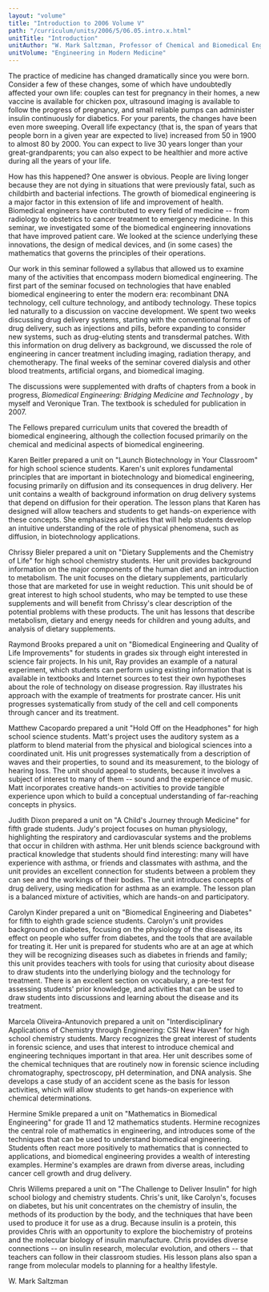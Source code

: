 ```yaml
---
layout: "volume"
title: "Introduction to 2006 Volume V"
path: "/curriculum/units/2006/5/06.05.intro.x.html"
unitTitle: "Introduction"
unitAuthor: "W. Mark Saltzman, Professor of Chemical and Biomedical Engineering"
unitVolume: "Engineering in Modern Medicine"
---
```

<body>
<p>
The practice of medicine has changed dramatically since you were born. Consider a few of these changes, some of which have undoubtedly affected your own life: couples can test for pregnancy in their homes, a new vaccine is available for chicken pox, ultrasound imaging is available to follow the progress of pregnancy, and small reliable pumps can administer insulin continuously for diabetics. For your parents, the changes have been even more sweeping. Overall life expectancy (that is, the span of years that people born in a given year are expected to live) increased from 50 in 1900 to almost 80 by 2000. You can expect to live 30 years longer than your great-grandparents; you can also expect to be healthier and more active during all the years of your life.
</p>
<p>
How has this happened? One answer is obvious. People are living longer because they are not dying in situations that were previously fatal, such as childbirth and bacterial infections. The growth of biomedical engineering is a major factor in this extension of life and improvement of health. Biomedical engineers have contributed to every field of medicine -- from radiology to obstetrics to cancer treatment to emergency medicine. In this seminar, we investigated some of the biomedical engineering innovations that have improved patient care. We looked at the science underlying these innovations, the design of medical devices, and (in some cases) the mathematics that governs the principles of their operations.
</p>
<p>
Our work in this seminar followed a syllabus that allowed us to examine many of the activities that encompass modern biomedical engineering. The first part of the seminar focused on technologies that have enabled biomedical engineering to enter the modern era: recombinant DNA technology, cell culture technology, and antibody technology. These topics led naturally to a discussion on vaccine development. We spent two weeks discussing drug delivery systems, starting with the conventional forms of drug delivery, such as injections and pills, before expanding to consider new systems, such as drug-eluting stents and transdermal patches. With this information on drug delivery as background, we discussed the role of engineering in cancer treatment including imaging, radiation therapy, and chemotherapy. The final weeks of the seminar covered dialysis and other blood treatments, artificial organs, and biomedical imaging.
</p>
<p>
The discussions were supplemented with drafts of chapters from a book in progress,
<i>
Biomedical Engineering: Bridging Medicine and Technology
</i>
, by myself and Veronique Tran. The textbook is scheduled for publication in 2007.
</p>
<p>
The Fellows prepared curriculum units that covered the breadth of biomedical engineering, although the collection focused primarily on the chemical and medicinal aspects of biomedical engineering.
</p>
<p>
Karen Beitler prepared a unit on "Launch Biotechnology in Your Classroom" for high school science students. Karen's unit explores fundamental principles that are important in biotechnology and biomedical engineering, focusing primarily on diffusion and its consequences in drug delivery. Her unit contains a wealth of background information on drug delivery systems that depend on diffusion for their operation. The lesson plans that Karen has designed will allow teachers and students to get hands-on experience with these concepts. She emphasizes activities that will help students develop an intuitive understanding of the role of physical phenomena, such as diffusion, in biotechnology applications.
</p>
<p>
Chrissy Bieler prepared a unit on "Dietary Supplements and the Chemistry of Life" for high school chemistry students. Her unit provides background information on the major components of the human diet and an introduction to metabolism. The unit focuses on the dietary supplements, particularly those that are marketed for use in weight reduction. This unit should be of great interest to high school students, who may be tempted to use these supplements and will benefit from Chrissy's clear description of the potential problems with these products. The unit has lessons that describe metabolism, dietary and energy needs for children and young adults, and analysis of dietary supplements.
</p>
<p>
Raymond Brooks prepared a unit on "Biomedical Engineering and Quality of Life Improvements" for students in grades six through eight interested in science fair projects. In his unit, Ray provides an example of a natural experiment, which students can perform using existing information that is available in textbooks and Internet sources to test their own hypotheses about the role of technology on disease progression. Ray illustrates his approach with the example of treatments for prostrate cancer. His unit progresses systematically from study of the cell and cell components through cancer and its treatment.
</p>
<p>
Matthew Cacopardo prepared a unit "Hold Off on the Headphones" for high school science students. Matt's project uses the auditory system as a platform to blend material from the physical and biological sciences into a coordinated unit. His unit progresses systematically from a description of waves and their properties, to sound and its measurement, to the biology of hearing loss. The unit should appeal to students, because it involves a subject of interest to many of them -- sound and the experience of music. Matt incorporates creative hands-on activities to provide tangible experience upon which to build a conceptual understanding of far-reaching concepts in physics.
</p>
<p>
Judith Dixon prepared a unit on "A Child's Journey through Medicine" for fifth grade students. Judy's project focuses on human physiology, highlighting the respiratory and cardiovascular systems and the problems that occur in children with asthma. Her unit blends science background with practical knowledge that students should find interesting: many will have experience with asthma, or friends and classmates with asthma, and the unit provides an excellent connection for students between a problem they can see and the workings of their bodies. The unit introduces concepts of drug delivery, using medication for asthma as an example. The lesson plan is a balanced mixture of activities, which are hands-on and participatory.
</p>
<p>
Carolyn Kinder prepared a unit on "Biomedical Engineering and Diabetes" for fifth to eighth grade science students. Carolyn's unit provides background on diabetes, focusing on the physiology of the disease, its effect on people who suffer from diabetes, and the tools that are available for treating it. Her unit is prepared for students who are at an age at which they will be recognizing diseases such as diabetes in friends and family; this unit provides teachers with tools for using that curiosity about disease to draw students into the underlying biology and the technology for treatment. There is an excellent section on vocabulary, a pre-test for assessing students' prior knowledge, and activities that can be used to draw students into discussions and learning about the disease and its treatment.
</p>
<p>
Marcela Oliveira-Antunovich prepared a unit on "Interdisciplinary Applications of Chemistry through Engineering: CSI New Haven" for high school chemistry students. Marcy recognizes the great interest of students in forensic science, and uses that interest to introduce chemical and engineering techniques important in that area. Her unit describes some of the chemical techniques that are routinely now in forensic science including chromatography, spectroscopy, pH determination, and DNA analysis. She develops a case study of an accident scene as the basis for lesson activities, which will allow students to get hands-on experience with chemical determinations.
</p>
<p>
Hermine Smikle prepared a unit on "Mathematics in Biomedical Engineering" for grade 11 and 12 mathematics students. Hermine recognizes the central role of mathematics in engineering, and introduces some of the techniques that can be used to understand biomedical engineering. Students often react more positively to mathematics that is connected to applications, and biomedical engineering provides a wealth of interesting examples. Hermine's examples are drawn from diverse areas, including cancer cell growth and drug delivery.
</p>
<p>
Chris Willems prepared a unit on "The Challenge to Deliver Insulin" for high school biology and chemistry students. Chris's unit, like Carolyn's, focuses on diabetes, but his unit concentrates on the chemistry of insulin, the methods of its production by the body, and the techniques that have been used to produce it for use as a drug. Because insulin is a protein, this provides Chris with an opportunity to explore the biochemistry of proteins and the molecular biology of insulin manufacture. Chris provides diverse connections -- on insulin research, molecular evolution, and others -- that teachers can follow in their classroom studies. His lesson plans also span a range from molecular models to planning for a healthy lifestyle.
</p>
<p>
W. Mark Saltzman
</p>
</body>
